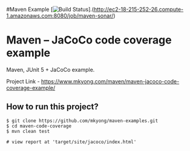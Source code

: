 #Maven Example
[![Build Status](http://ec2-18-215-252-26.compute-1.amazonaws.com:8080/buildStatus/icon?job=maven-sonar)].(http://ec2-18-215-252-26.compute-1.amazonaws.com:8080/job/maven-sonar/)

# Maven – JaCoCo code coverage example
Maven, JUnit 5 + JaCoCo example.

Project Link - https://www.mkyong.com/maven/maven-jacoco-code-coverage-example/

## How to run this project?
```
$ git clone https://github.com/mkyong/maven-examples.git
$ cd maven-code-coverage
$ mvn clean test

# view report at 'target/site/jacoco/index.html'
```
